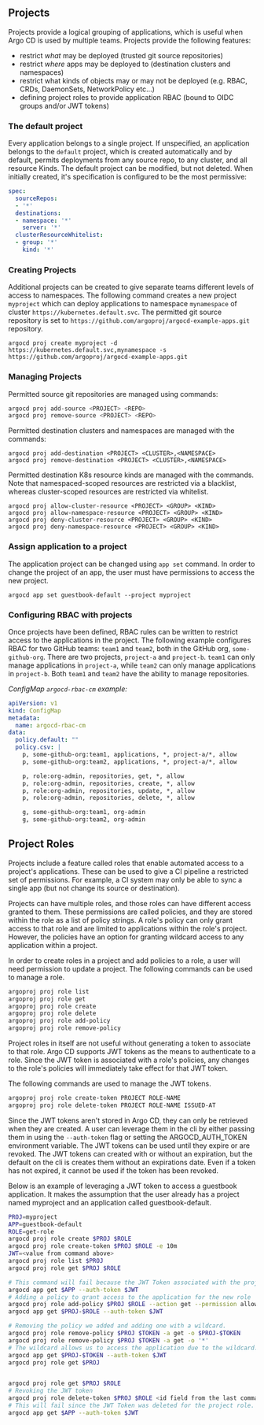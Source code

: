 ## Projects

Projects provide a logical grouping of applications, which is useful when Argo CD is used by multiple
teams. Projects provide the following features:

* restrict *what* may be deployed (trusted git source repositories)
* restrict *where* apps may be deployed to (destination clusters and namespaces)
* restrict what kinds of objects may or may not be deployed (e.g. RBAC, CRDs, DaemonSets, NetworkPolicy etc...)
* defining project roles to provide application RBAC (bound to OIDC groups and/or JWT tokens)

### The default project

Every application belongs to a single project. If unspecified, an application belongs to the
`default` project, which is created automatically and by default, permits deployments from any
source repo, to any cluster, and all resource Kinds. The default project can be modified, but not
deleted. When initially created, it's specification is configured to be the most permissive:

```yaml
spec:
  sourceRepos:
  - '*'
  destinations:
  - namespace: '*'
    server: '*'
  clusterResourceWhitelist:
  - group: '*'
    kind: '*'
```

### Creating Projects

Additional projects can be created to give separate teams different levels of access to namespaces.
The following command creates a new project `myproject` which can deploy applications to namespace
`mynamespace` of cluster `https://kubernetes.default.svc`. The permitted git source repository is
set to `https://github.com/argoproj/argocd-example-apps.git` repository.

```
argocd proj create myproject -d https://kubernetes.default.svc,mynamespace -s https://github.com/argoproj/argocd-example-apps.git
```

### Managing Projects

Permitted source git repositories are managed using commands:

```bash
argocd proj add-source <PROJECT> <REPO>
argocd proj remove-source <PROJECT> <REPO>
```

Permitted destination clusters and namespaces are managed with the commands:
```
argocd proj add-destination <PROJECT> <CLUSTER>,<NAMESPACE>
argocd proj remove-destination <PROJECT> <CLUSTER>,<NAMESPACE>
```

Permitted destination K8s resource kinds are managed with the commands. Note that namespaced-scoped
resources are restricted via a blacklist, whereas cluster-scoped resources are restricted via
whitelist.
```
argocd proj allow-cluster-resource <PROJECT> <GROUP> <KIND>
argocd proj allow-namespace-resource <PROJECT> <GROUP> <KIND>
argocd proj deny-cluster-resource <PROJECT> <GROUP> <KIND>
argocd proj deny-namespace-resource <PROJECT> <GROUP> <KIND>
```

### Assign application to a project

The application project can be changed using `app set` command. In order to change the project of
an app, the user must have permissions to access the new project.

```
argocd app set guestbook-default --project myproject
```

### Configuring RBAC with projects

Once projects have been defined, RBAC rules can be written to restrict access to the applications
in the project. The following example configures RBAC for two GitHub teams: `team1` and `team2`,
both in the GitHub org, `some-github-org`. There are two projects, `project-a` and `project-b`.
`team1` can only manage applications in `project-a`, while `team2` can only manage applications in
`project-b`. Both `team1` and `team2` have the ability to manage repositories.

*ConfigMap `argocd-rbac-cm` example:*

```yaml
apiVersion: v1
kind: ConfigMap
metadata:
  name: argocd-rbac-cm
data:
  policy.default: ""
  policy.csv: |
    p, some-github-org:team1, applications, *, project-a/*, allow
    p, some-github-org:team2, applications, *, project-a/*, allow

    p, role:org-admin, repositories, get, *, allow
    p, role:org-admin, repositories, create, *, allow
    p, role:org-admin, repositories, update, *, allow
    p, role:org-admin, repositories, delete, *, allow

    g, some-github-org:team1, org-admin
    g, some-github-org:team2, org-admin
```

## Project Roles

Projects include a feature called roles that enable automated access to a project's applications.
These can be used to give a CI pipeline a restricted set of permissions. For example, a CI system
may only be able to sync a single app (but not change its source or destination).

Projects can have multiple roles, and those roles can have different access granted to them. These
permissions are called policies, and they are stored within the role as a list of policy strings.
A role's policy can only grant access to that role and are limited to applications within the role's
project.  However, the policies have an option for granting wildcard access to any application
within a project.

In order to create roles in a project and add policies to a role, a user will need permission to
update a project.  The following commands can be used to manage a role.

```bash
argoproj proj role list
argoproj proj role get
argoproj proj role create
argoproj proj role delete
argoproj proj role add-policy
argoproj proj role remove-policy
```

Project roles in itself are not useful without generating a token to associate to that role. Argo CD
supports JWT tokens as the means to authenticate to a role. Since the JWT token is
associated with a role's policies, any changes to the role's policies will immediately take effect
for that JWT token.

The following commands are used to manage the JWT tokens.

```bash
argoproj proj role create-token PROJECT ROLE-NAME
argoproj proj role delete-token PROJECT ROLE-NAME ISSUED-AT
```

Since the JWT tokens aren't stored in Argo CD, they can only be retrieved when they are created. A
user can leverage them in the cli by either passing them in using the `--auth-token` flag or setting
the ARGOCD_AUTH_TOKEN environment variable. The JWT tokens can be used until they expire or are
revoked.  The JWT tokens can created with or without an expiration, but the default on the cli is
creates them without an expirations date.  Even if a token has not expired, it cannot be used if
the token has been revoked.

Below is an example of leveraging a JWT token to access a guestbook application.  It makes the
assumption that the user already has a project named myproject and an application called
guestbook-default.

```bash
PROJ=myproject
APP=guestbook-default
ROLE=get-role
argocd proj role create $PROJ $ROLE
argocd proj role create-token $PROJ $ROLE -e 10m
JWT=<value from command above>
argocd proj role list $PROJ
argocd proj role get $PROJ $ROLE

# This command will fail because the JWT Token associated with the project role does not have a policy to allow access to the application
argocd app get $APP --auth-token $JWT
# Adding a policy to grant access to the application for the new role
argocd proj role add-policy $PROJ $ROLE --action get --permission allow --object $APP
argocd app get $PROJ-$ROLE --auth-token $JWT

# Removing the policy we added and adding one with a wildcard.
argocd proj role remove-policy $PROJ $TOKEN -a get -o $PROJ-$TOKEN
argocd proj role remove-policy $PROJ $TOKEN -a get -o '*'
# The wildcard allows us to access the application due to the wildcard.
argocd app get $PROJ-$TOKEN --auth-token $JWT
argocd proj role get $PROJ


argocd proj role get $PROJ $ROLE
# Revoking the JWT token
argocd proj role delete-token $PROJ $ROLE <id field from the last command>
# This will fail since the JWT Token was deleted for the project role.
argocd app get $APP --auth-token $JWT
```

